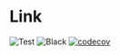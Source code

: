 # Link
![Test](https://github.com/cblessing24/link/workflows/Test/badge.svg)
![Black](https://github.com/cblessing24/link/workflows/Black/badge.svg)
[![codecov](https://codecov.io/gh/cblessing24/link/branch/master/graph/badge.svg?token=KN8M2URDOS)](https://codecov.io/gh/cblessing24/link)
